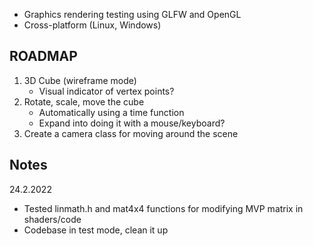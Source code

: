 - Graphics rendering testing using GLFW and OpenGL
- Cross-platform (Linux, Windows)

ROADMAP
-------
1. 3D Cube (wireframe mode)
    - Visual indicator of vertex points?
2. Rotate, scale, move the cube
    - Automatically using a time function
    - Expand into doing it with a mouse/keyboard?
3. Create a camera class for moving around the scene

Notes
-----
24.2.2022

- Tested linmath.h and mat4x4 functions for modifying MVP matrix in shaders/code
- Codebase in test mode, clean it up